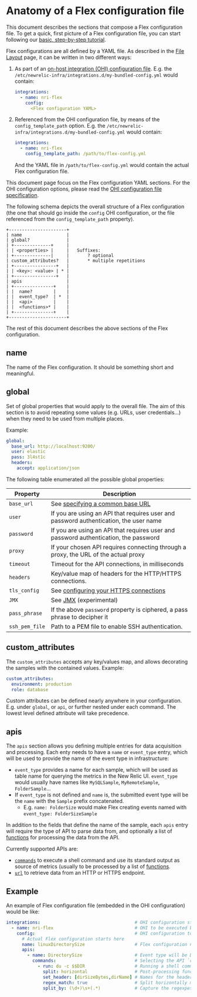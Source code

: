 # Anatomy of a Flex configuration file

This document describes the sections that compose a Flex configuration file. To get a quick, first picture of
a Flex configuration file, you can start following our [basic, step-by-step tutorial](../../basic-tutorial.md).

Flex configurations are all defined by a YAML file. As described in the [File Layout](./file_layout.md) page,
it can be written in two different ways:
 
1. As part of an [on-host integration (OHI) configuration file](https://docs.newrelic.com/docs/integrations/integrations-sdk/file-specifications/integration-configuration-file-specifications-agent-v180).
   E.g. the `/etc/newrelic-infra/integrations.d/my-bundled-config.yml` would contain:
   ```yaml
   integrations:
     - name: nri-flex
       config:
         <Flex configuration YAML>
   ```
2. Referenced from the OHI configuration file, by means of the `config_template_path` option. E.g.
   the `/etc/newrelic-infra/integrations.d/my-bundled-config.yml` would contain:
   ```yaml
   integrations:
     - name: nri-flex
       config_template_path: /path/to/flex-config.yml
   ```
   And the YAML file in `/path/to/flex-config.yml` would contain the actual Flex configuration file.

This document page focus on the Flex configuration YAML sections. For the OHI configuration options, please
read the [OHI configuration file specification](https://docs.newrelic.com/docs/integrations/integrations-sdk/file-specifications/integration-configuration-file-specifications-agent-v180).

The following schema depicts the overall structure of a Flex configuration (the one that should go inside the `config`
OHI configuration, or the file referenced from the `config_template_path` property).

```
+----------------------+
| name                 |
| global?              |
| +--------------+     |
| | <properties> |     |   Suffixes:
| +--------------|     |       ? optional
| custom_attributes?   |       * multiple repetitions 
| +----------------+   |
| | <key>: <value> | * |
| +----------------+   |
| apis                 |
| +---------------+    |
| |  name?        |    |
| |  event_type?  | *  |
| |  <api>        |    |
| |  <functions>* |    |
| +---------------+    |
+----------------------+
```

The rest of this document describes the above sections of the Flex configuration.

## name

The name of the Flex configuration. It should be something short and meaningful.

## global

Set of global properties that would apply to the overall file. The aim of this section
is to avoid repeating some values (e.g. URLs, user credentials...) when they need to be
used from multiple places.

Example:

```yaml
global:
  base_url: http://localhost:9200/
  user: elastic
  pass: 3l4st1c
  headers:
    accept: application/json
```

The following table enumerated all the possible global properties:

| Property | Description |
|---|---|
| `base_url` | See [specifying a common base URL](../apis/url.md#specifying-a-common-base-url-with-base_url) |
| `user` | If you are using an API that requires user and password authentication, the user name |
| `password` | If you are using an API that requires user and password authentication, the password |
| `proxy` | If your chosen API requires connecting through a proxy, the URL of the actual proxy |
| `timeout` | Timeout for the API connections, in milliseconds |
| `headers` | Key/value map of headers for the HTTP/HTTPS connections. |
| `tls_config` | See [configuring your HTTPS connections](../apis/url.md#configuring-your-https-connections-with-tls_config) |
| `JMX` | See [JMX](../experimental/jmx.md) (experimental) |
| `pass_phrase` | If the above `password` property is ciphered, a pass phrase to decipher it |
| `ssh_pem_file` | Path to a PEM file to enable SSH authentication. |  

## custom_attributes

The `custom_attributes` accepts any key/values map, and allows decorating the samples with the
contained values. Example:

```yaml
custom_attributes:
  environment: production
  role: database
```

Custom attributes can be defined nearly anywhere in your configuration. E.g. under `global`, or `api`,
or further nested under each command. The lowest level defined attribute will take precedence.

## apis

The `apis` section allows you defining multiple entries for data acquisition and processing. Each enty needs to have
a `name` or `event_type` entry, which will be used to provide the name of the event type in infrastructure:

* `event_type` provides a name for each sample, which will be used as table name for querying the metrics
  in the New Relic UI. `event_type` would usually have names like `MySQLSample`, `MyRemoteSample`, `FolderSample`...
* If `event_type` is not defined and `name` is, the submitted event type will be the `name`
  with the `Sample` prefix concatenated.
    - E.g. `name: FolderSize` would make Flex creating events named with `event_type: FolderSizeSample`

In addition to the fields that define the name of the sample, each `apis` entry will require the type of API to
parse data from, and optionally a list of [functions](../apis/functions.md) for processing the data from the API.

Currently supported APIs are:

* [`commands`](../apis/commands.md) to execute a shell command and use its standard output as source
  of metrics (usually to be processed by a list of [functions](../apis/functions.md). 
* [`url`](../apis/url.md) to retrieve data from an HTTP or HTTPS endpoint.

## Example

An example of Flex configuration file (embedded in the OHI configuration) would be like:

```yaml
integrations:                                    # OHI configuration starts here  
  - name: nri-flex                               # OHI to be executed by the Agent
    config:                                      # OHI configuration to be parsed by Flex
      # Actual Flex configuration starts here
      name: linuxDirectorySize                   # Flex configuration name
      apis:                                       
        - name: DirectorySize                    # Event type will be DirectorySizeSample
          commands:                              # Selecting the API `commands`
            - run: du -c $$DIR                   # Running a shell command
              split: horizontal                  # Post-processing function: split horizontally
              set_header: [dirSizeBytes,dirName] # Names for the headers of the table resulting from split
              regex_match: true                  # Split horizontally matching a regular expression
              split_by: (\d+)\s+(.*)             # Capture the regexpes between parentheses as the headers above   
```
